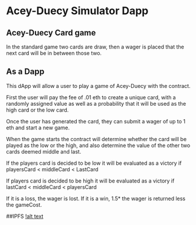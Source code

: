 # Acey-Duecy Simulator Dapp

## Acey-Duecy Card game
In the standard game two cards are draw, then a wager is placed that the next card will be in between those two.

## As a Dapp

This dApp will allow a user to play a game of Acey-Duecy with the contract.

First the user will pay the fee of .01 eth to create a unique card, with a randomly assigned value as well as a probability that it will be used as the high card or the low card.

Once the user has generated the card, they can submit a wager of up to 1 eth and start a new game.

When the game starts the contract will determine whether the card will be played as the low or the high, and also determine the value of the other two cards deemed middle and last.

If the players card is decided to be low it will be evaluated as a victory if playersCard < middleCard < LastCard

If players card is decided to be high it will be evaluated as a victory if lastCard < middleCard < playersCard

If it is a loss, the wager is lost. If it is a win, 1.5* the wager is returned less the gameCost.

##IPFS
[!alt text](https://gateway.ipfs.io/ipfs/QmUJjRjNy1pzXLhxcxjqQzwkx6jQ3b26wXTjzpGJyfY81r/cards/JPEG/10C.jpg)
